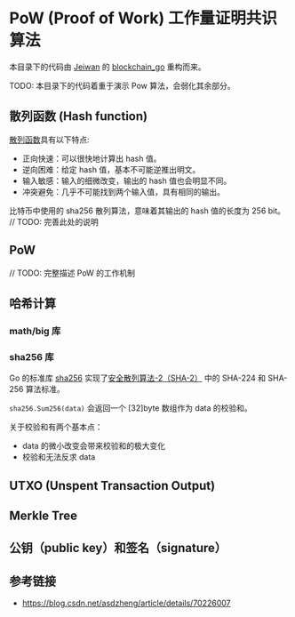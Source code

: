 # PoW (Proof of Work) 工作量证明共识算法

本目录下的代码由 [Jeiwan](https://github.com/Jeiwan) 的 [blockchain_go](https://github.com/Jeiwan/blockchain_go) 重构而来。

TODO: 本目录下的代码着重于演示 Pow 算法，会弱化其余部分。

## 散列函数 (Hash function)

[散列函数](https://zh.wikipedia.org/zh-cn/%E6%95%A3%E5%88%97%E5%87%BD%E6%95%B8)具有以下特点:

- 正向快速：可以很快地计算出 hash 值。
- 逆向困难：给定 hash 值，基本不可能逆推出明文。
- 输入敏感：输入的细微改变，输出的 hash 值也会明显不同。
- 冲突避免：几乎不可能找到两个输入值，具有相同的输出。

比特币中使用的 sha256 散列算法，意味着其输出的 hash 值的长度为 256 bit。 // TODO: 完善此处的说明

## PoW

// TODO: 完整描述 PoW 的工作机制

## 哈希计算

### math/big 库

### sha256 库

Go 的标准库 [sha256](https://golang.org/pkg/crypto/sha256/) 实现了[安全散列算法-2（SHA-2）](https://zh.wikipedia.org/zh-cn/SHA-2) 中的 SHA-224 和 SHA-256 算法标准。

`sha256.Sum256(data)` 会返回一个 [32]byte 数组作为 data 的校验和。

关于校验和有两个基本点：

- data 的微小改变会带来校验和的极大变化
- 校验和无法反求 data

<!-- ### encoding/binary -->

## UTXO (Unspent Transaction Output)

## Merkle Tree

## 公钥（public key）和签名（signature）

## 参考链接

- <https://blog.csdn.net/asdzheng/article/details/70226007>
